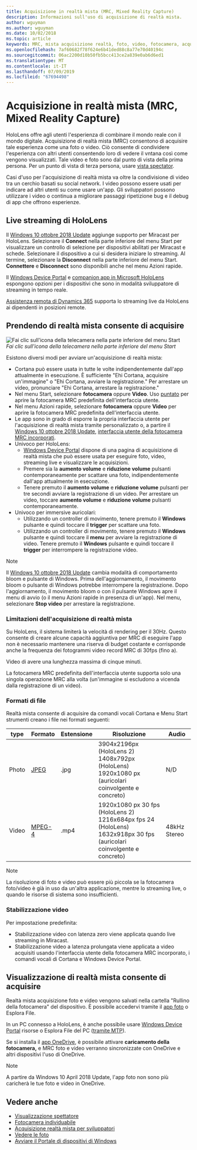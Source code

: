 ```yaml
---
title: Acquisizione in realtà mista (MRC, Mixed Reality Capture)
description: Informazioni sull'uso di acquisizione di realtà mista.
author: wguyman
ms.author: wguyman
ms.date: 10/02/2018
ms.topic: article
keywords: MRC, mista acquisizione realtà, foto, video, fotocamera, acquisizione, utilizzo, flusso, streaming Live, demo
ms.openlocfilehash: 7af60682f78f624e6b41ded88c8a77e70d40194c
ms.sourcegitcommit: 06ac2200d10b50fb5bcc413ce2a839e0ab6d6ed1
ms.translationtype: MT
ms.contentlocale: it-IT
ms.lasthandoff: 07/09/2019
ms.locfileid: "67694498"
---
```

# <a name="mixed-reality-capture"></a>Acquisizione in realtà mista (MRC, Mixed Reality Capture)

HoloLens offre agli utenti l'esperienza di combinare il mondo reale con il mondo digitale. Acquisizione di realtà mista (MRC) consentono di acquisire tale esperienza come una foto o video. Ciò consente di condividere l'esperienza con altri utenti consentendo loro di vedere il vntana così come vengono visualizzati. Tale video e foto sono dal punto di vista della prima persona. Per un punto di vista di terza persona, usare [vista spectator](spectator-view.md).

Casi d'uso per l'acquisizione di realtà mista va oltre la condivisione di video tra un cerchio basati su social network. I video possono essere usati per indicare ad altri utenti su come usare un'app. Gli sviluppatori possono utilizzare i video o continua a migliorare passaggi ripetizione bug e il debug di app che offrono esperienze.

## <a name="live-streaming-from-hololens"></a>Live streaming di HoloLens

Il [Windows 10 ottobre 2018 Update](release-notes-october-2018.md) aggiunge supporto per Miracast per HoloLens. Selezionare il **Connect** nella parte inferiore del menu Start per visualizzare un controllo di selezione per dispositivi abilitati per Miracast e schede. Selezionare il dispositivo a cui si desidera iniziare lo streaming. Al termine, selezionare la **Disconnect** nella parte inferiore del menu Start.  **Connettere** e **Disconnect** sono disponibili anche nel menu Azioni rapide.

Il [Windows Device Portal](using-the-windows-device-portal.md) e [companion app in Microsoft HoloLens](https://www.microsoft.com/store/productId/9NBLGGH4QWNX) espongono opzioni per i dispositivi che sono in modalità sviluppatore di streaming in tempo reale.

[Assistenza remota di Dynamics 365](https://dynamics.microsoft.com/en-us/mixed-reality/remote-assist) supporta lo streaming live da HoloLens ai dipendenti in posizioni remote.

## <a name="taking-mixed-reality-captures"></a>Prendendo di realtà mista consente di acquisire

![Fai clic sull'icona della telecamera nella parte inferiore del menu Start](images/cameraiconinpins-300px.png)<br>
*Fai clic sull'icona della telecamera nella parte inferiore del menu Start*

Esistono diversi modi per avviare un'acquisizione di realtà mista:
* Cortana può essere usata in tutte le volte indipendentemente dall'app attualmente in esecuzione. È sufficiente "Ehi Cortana, acquisire un'immagine" o "Ehi Cortana, avviare la registrazione." Per arrestare un video, pronunciare "Ehi Cortana, arrestare la registrazione."
* Nel menu Start, selezionare **fotocamera** oppure **Video**. Uso [puntato](gestures.md#air-tap) per aprire la fotocamera MRC predefinita dell'interfaccia utente.
* Nel menu Azioni rapide, selezionare **fotocamera** oppure **Video** per aprire la fotocamera MRC predefinita dell'interfaccia utente.
* Le app sono in grado di esporre la propria interfaccia utente per l'acquisizione di realtà mista tramite personalizzato o, a partire il [Windows 10 ottobre 2018 Update](release-notes-october-2018.md), [interfaccia utente della fotocamera MRC incorporati](mixed-reality-capture-for-developers.md).
* Univoco per HoloLens: 
    * [Windows Device Portal](using-the-windows-device-portal.md) dispone di una pagina di acquisizione di realtà mista che può essere usata per eseguire foto, video, streaming live e visualizzare le acquisizioni.
    * Premere sia la **aumento volume** e **riduzione volume** pulsanti contemporaneamente per scattare una foto, indipendentemente dall'app attualmente in esecuzione.
    * Tenere premuto il **aumento volume** e **riduzione volume** pulsanti per tre secondi avviare la registrazione di un video. Per arrestare un video, toccare **aumento volume** e **riduzione volume** pulsanti contemporaneamente.
* Univoco per immersive auricolari: 
    * Utilizzando un controller di movimento, tenere premuto il **Windows** pulsante e quindi toccare il **trigger** per scattare una foto. 
    * Utilizzando un controller di movimento, tenere premuto il **Windows** pulsante e quindi toccare il **menu** per avviare la registrazione di video. Tenere premuto il **Windows** pulsante e quindi toccare il **trigger** per interrompere la registrazione video.
    
>[!NOTE]
>Il [Windows 10 ottobre 2018 Update](release-notes-october-2018.md) cambia modalità di comportamento bloom e pulsante di Windows. Prima dell'aggiornamento, il movimento bloom o pulsante di Windows potrebbe interrompere la registrazione. Dopo l'aggiornamento, il movimento bloom o con il pulsante Windows apre il menu di avvio (o il menu Azioni rapide in presenza di un'app). Nel menu, selezionare **Stop video** per arrestare la registrazione.

### <a name="limitations-of-mixed-reality-capture"></a>Limitazioni dell'acquisizione di realtà mista

Su HoloLens, il sistema limiterà la velocità di rendering per il 30Hz. Questo consente di creare alcune capacità aggiuntiva per MRC di eseguire l'app non è necessario mantenere una riserva di budget costante e corrisponde anche la frequenza dei fotogrammi video record MRC di 30fps (fino a).

Video di avere una lunghezza massima di cinque minuti.

La fotocamera MRC predefinita dell'interfaccia utente supporta solo una singola operazione MRC alla volta (un'immagine si escludono a vicenda dalla registrazione di un video).

### <a name="file-formats"></a>Formati di file

Realtà mista consente di acquisire da comandi vocali Cortana e Menu Start strumenti creano i file nei formati seguenti:

|  type  |  Formato  |  Estensione  |  Risoluzione  |  Audio | 
|----------|----------|----------|----------|----------|
|  Photo  |  [JPEG](https://en.wikipedia.org/wiki/JPEG)  |  .jpg  |  3904x2196px (HoloLens 2)<br> 1408x792px (HoloLens)<br> 1920x1080 px (auricolari coinvolgente e concreto) |  N/D | 
|  Video  |  [MPEG-4](https://en.wikipedia.org/wiki/MPEG-4)  |  .mp4  |  1920x1080 px 30 fps (HoloLens 2)<br> 1216x684px fps 24 (HoloLens)<br> 1632x918px 30 fps (auricolari coinvolgente e concreto) |  48kHz Stereo | 

>[!NOTE]
>La risoluzione di foto e video può essere più piccola se la fotocamera foto/video è già in uso da un'altra applicazione, mentre lo streaming live, o quando le risorse di sistema sono insufficienti.

### <a name="video-stabilization"></a>Stabilizzazione video

Per impostazione predefinita:
* Stabilizzazione video con latenza zero viene applicata quando live streaming in Miracast.
* Stabilizzazione video a latenza prolungata viene applicata a video acquisiti usando l'interfaccia utente della fotocamera MRC incorporato, i comandi vocali di Cortana e Windows Device Portal.

## <a name="viewing-mixed-reality-captures"></a>Visualizzazione di realtà mista consente di acquisire

Realtà mista acquisizione foto e video vengono salvati nella cartella "Rullino della fotocamera" del dispositivo. È possibile accedervi tramite il [app foto](see-your-photos.md#photos-app) o Esplora File.

In un PC connesso a HoloLens, è anche possibile usare [Windows Device Portal](using-the-windows-device-portal.md#mixed-reality-capture) risorse o Esplora File del PC ([tramite MTP](release-notes-april-2018.md#new-features-for-hololens)).

Se si installa il [app OneDrive](https://www.microsoft.com/p/onedrive/9wzdncrfj1p3), è possibile attivare **caricamento della fotocamera,** e MRC foto e video verranno sincronizzate con OneDrive e altri dispositivi l'uso di OneDrive.

>[!NOTE]
>A partire da Windows 10 April 2018 Update, l'app foto non sono più caricherà le tue foto e video in OneDrive.

## <a name="see-also"></a>Vedere anche
* [Visualizzazione spettatore](spectator-view.md)
* [Fotocamera individuabile](locatable-camera.md)
* [Acquisizione realtà mista per sviluppatori](mixed-reality-capture-for-developers.md)
* [Vedere le foto](see-your-photos.md)
* [Avviare il Portale di dispositivi di Windows](using-the-windows-device-portal.md)
